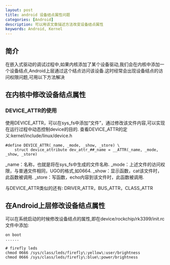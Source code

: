 ```yaml
---
layout: post
title: android 设备结点属性问题
categories: [Android]
description: 可以用该文章描述方法改变设备结点属性
keywords: Android, Kernel
---
```

## 简介
在嵌入式驱动的调试过程中,如果内核添加了某个设备驱动,我们会在内核中添加一个设备结点,Android上层通过这个结点访问该设备.这时经常会出现设备结点的访问权限问题,可用以下方法解决

## 在内核中修改设备结点属性
### DEVICE_ATTR的使用
使用DEVICE_ATTR，可以在sys_fs中添加“文件”，通过修改该文件内容,可以实现在运行过程中动态控制device的目的.
查看DEVICE_ATTR的定义:kernel/include/linux/device.h

```
#define DEVICE_ATTR(_name, _mode, _show, _store) \
    struct device_attribute dev_attr_##_name = __ATTR(_name, _mode, _show, _store)
```
_name：名称，也就是将在sys_fs中生成的文件名称.
_mode：上述文件的访问权限，与普通文件相同，UGO的格式,如0664.
_show：显示函数，cat该文件时，此函数被调用.
_store：写函数，echo内容到该文件时，此函数被调用.

与DEVICE_ATTR类似的还有: DRIVER_ATTR，BUS_ATTR，CLASS_ATTR

## 在Android上层修改设备结点属性
可以在系统启动的时候修改设备结点的属性,即在device/rockchip/rk3399/init.rc文件中添加:

```
on boot
......

# firefly leds
chmod 0666 /sys/class/leds/firefly\:yellow\:user/brightness
chmod 0666 /sys/class/leds/firefly\:blue\:power/brightness
```
